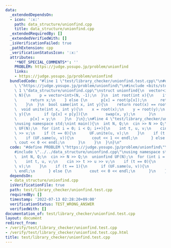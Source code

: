 ```yaml
---
data:
  _extendedDependsOn:
  - icon: ':x:'
    path: data_structure/unionfind.cpp
    title: data_structure/unionfind.cpp
  _extendedRequiredBy: []
  _extendedVerifiedWith: []
  _isVerificationFailed: true
  _pathExtension: cpp
  _verificationStatusIcon: ':x:'
  attributes:
    '*NOT_SPECIAL_COMMENTS*': ''
    PROBLEM: https://judge.yosupo.jp/problem/unionfind
    links:
    - https://judge.yosupo.jp/problem/unionfind
  bundledCode: "#line 1 \"test/library_checker/unionfind.test.cpp\"\n#define PROBLEM\
    \ \"https://judge.yosupo.jp/problem/unionfind\"\n#include <bits/stdc++.h>\n#line\
    \ 1 \"data_structure/unionfind.cpp\"\nstruct unionfind{\n  vector<int> p;\n  unionfind(int\
    \ N){\n    p = vector<int>(N, -1);\n  }\n  int root(int x){\n    if (p[x] < 0){\n\
    \      return x;\n    } else {\n      p[x] = root(p[x]);\n      return p[x];\n\
    \    }\n  }\n  bool same(int x, int y){\n    return root(x) == root(y);\n  }\n\
    \  void unite(int x, int y){\n    x = root(x);\n    y = root(y);\n    if (x !=\
    \ y){\n      if (p[x] < p[y]){\n        swap(x, y);\n      }\n      p[y] += p[x];\n\
    \      p[x] = y;\n    }\n  }\n};\n#line 4 \"test/library_checker/unionfind.test.cpp\"\
    \nusing namespace std;\nint main(){\n  int N, Q;\n  cin >> N >> Q;\n  unionfind\
    \ UF(N);\n  for (int i = 0; i < Q; i++){\n    int t, u, v;\n    cin >> t >> u\
    \ >> v;\n    if (t == 0){\n      UF.unite(u, v);\n    }\n    if (t == 1){\n  \
    \    if (UF.same(u, v)){\n        cout << 1 << endl;\n      } else {\n       \
    \ cout << 0 << endl;\n      }\n    }\n  }\n}\n"
  code: "#define PROBLEM \"https://judge.yosupo.jp/problem/unionfind\"\n#include <bits/stdc++.h>\n\
    #include \"../../data_structure/unionfind.cpp\"\nusing namespace std;\nint main(){\n\
    \  int N, Q;\n  cin >> N >> Q;\n  unionfind UF(N);\n  for (int i = 0; i < Q; i++){\n\
    \    int t, u, v;\n    cin >> t >> u >> v;\n    if (t == 0){\n      UF.unite(u,\
    \ v);\n    }\n    if (t == 1){\n      if (UF.same(u, v)){\n        cout << 1 <<\
    \ endl;\n      } else {\n        cout << 0 << endl;\n      }\n    }\n  }\n}\n"
  dependsOn:
  - data_structure/unionfind.cpp
  isVerificationFile: true
  path: test/library_checker/unionfind.test.cpp
  requiredBy: []
  timestamp: '2022-07-13 02:28:20+09:00'
  verificationStatus: TEST_WRONG_ANSWER
  verifiedWith: []
documentation_of: test/library_checker/unionfind.test.cpp
layout: document
redirect_from:
- /verify/test/library_checker/unionfind.test.cpp
- /verify/test/library_checker/unionfind.test.cpp.html
title: test/library_checker/unionfind.test.cpp
---
```

